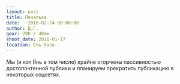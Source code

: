 ```yaml
---
layout: post
title: Печалька
date:   2016-02-24 00:00:00
author: Д.Г.
gear: 70D / 40mm
shoot_date: 2016-01-17
location: Ёль-база
---
```


Мы (и кот Янь в том числе) крайне огорчены пассивностью достопочтенной публики и планируем прекратить публикацию в некоторых соцсетях.
